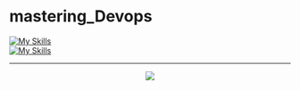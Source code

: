 # mastering_Devops

[![My Skills](https://skillicons.dev/icons?i=java,kotlin,nodejs,figma&theme=light)](https://skillicons.dev)  
[![My Skills](https://skillicons.dev/icons?i=aws,gcp,azure,react,vue,blender,flutter,git,kubernetes,docker,python,vim,blender,ae,anaconda,ansible,aws,css,debian,express,figma,github,html,js,jenkins,linux,mongodb,mysql,nginx,nodejs,npm,ps,py,react,sketchup,ts,vscode,windows&perline=18&theme=light)](https://skillicons.dev)

---
<p align="center">
  <a href="https://skillicons.dev">
    <img src="https://skillicons.dev/icons?i=git,kubernetes,docker,python,vim,blender,ae,anaconda,ansible,aws,css,debian,express,figma,github,html,js,jenkins,linux,mongodb,mysql,nginx,nodejs,npm,ps,py,react,sketchup,ts,vscode,windows" />
  </a>
</p>
